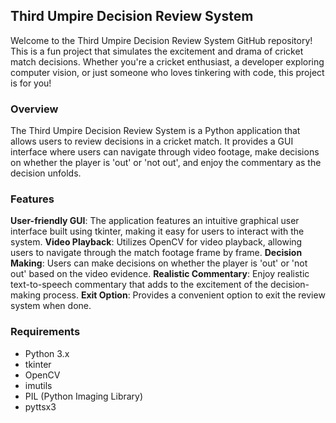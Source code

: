 ## Third Umpire Decision Review System
Welcome to the Third Umpire Decision Review System GitHub repository! This is a fun project that simulates the excitement and drama of cricket match decisions. 
Whether you're a cricket enthusiast, a developer exploring computer vision, or just someone who loves tinkering with code, this project is for you!

### Overview
The Third Umpire Decision Review System is a Python application that allows users to review decisions in a cricket match. It provides a GUI interface where users can navigate through video footage, make decisions on whether the player is 'out' or 'not out', and enjoy the commentary as the decision unfolds.

### Features
**User-friendly GUI**: The application features an intuitive graphical user interface built using tkinter, making it easy for users to interact with the system.
**Video Playback**: Utilizes OpenCV for video playback, allowing users to navigate through the match footage frame by frame.
**Decision Making**: Users can make decisions on whether the player is 'out' or 'not out' based on the video evidence.
**Realistic Commentary**: Enjoy realistic text-to-speech commentary that adds to the excitement of the decision-making process.
**Exit Option**: Provides a convenient option to exit the review system when done.

### Requirements
- Python 3.x
- tkinter
- OpenCV
- imutils
- PIL (Python Imaging Library)
- pyttsx3

